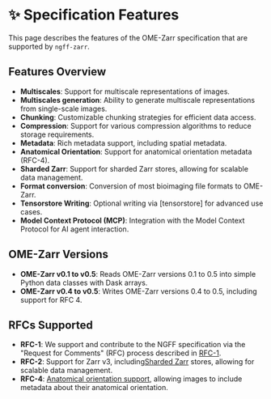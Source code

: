 # ✨ Specification Features

This page describes the features of the OME-Zarr specification that are supported by `ngff-zarr`.

## Features Overview

- **Multiscales**: Support for multiscale representations of images.
- **Multiscales generation**: Ability to generate multiscale representations from single-scale images.
- **Chunking**: Customizable chunking strategies for efficient data access.
- **Compression**: Support for various compression algorithms to reduce storage requirements.
- **Metadata**: Rich metadata support, including spatial metadata.
- **Anatomical Orientation**: Support for anatomical orientation metadata (RFC-4).
- **Sharded Zarr**: Support for sharded Zarr stores, allowing for scalable data management.
- **Format conversion**: Conversion of most bioimaging file formats to OME-Zarr.
- **Tensorstore Writing**: Optional writing via [tensorstore] for advanced use cases.
- **Model Context Protocol (MCP)**: Integration with the Model Context Protocol for AI agent interaction.

## OME-Zarr Versions

- **OME-Zarr v0.1 to v0.5**: Reads OME-Zarr versions 0.1 to 0.5 into simple Python data classes with Dask arrays.
- **OME-Zarr v0.4 to v0.5**: Writes OME-Zarr versions 0.4 to 0.5, including support for RFC 4.

## RFCs Supported

- **RFC-1**: We support and contribute to the NGFF specification via the "Request for Comments" (RFC) process described in [RFC-1](https://ngff.openmicroscopy.org/rfc/1/index.html).
- **RFC-2**: Support for Zarr v3, including[Sharded Zarr](https://zarr.dev/zeps/accepted/ZEP0002.html) stores, allowing for scalable data management.
- **RFC-4**: [Anatomical orientation support](./rfc4.md), allowing images to include metadata about their anatomical orientation.